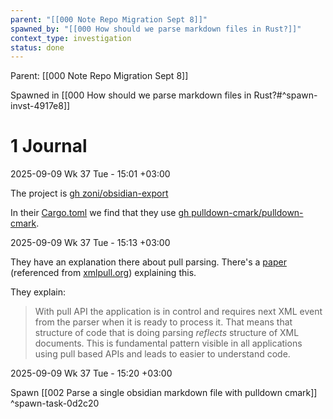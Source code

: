 ```yaml
---
parent: "[[000 Note Repo Migration Sept 8]]"
spawned_by: "[[000 How should we parse markdown files in Rust?]]"
context_type: investigation
status: done
---
```


Parent: [[000 Note Repo Migration Sept 8]]

Spawned in [[000 How should we parse markdown files in Rust?#^spawn-invst-4917e8]]

# 1 Journal

2025-09-09 Wk 37 Tue - 15:01 +03:00

The project is [gh zoni/obsidian-export](https://github.com/zoni/obsidian-export)

In their [Cargo.toml](https://github.com/zoni/obsidian-export/blob/main/Cargo.toml) we find that they use [gh pulldown-cmark/pulldown-cmark](https://github.com/pulldown-cmark/pulldown-cmark/).

2025-09-09 Wk 37 Tue - 15:13 +03:00

They have an explanation there about pull parsing. There's a [paper](https://www.xmlpull.org/history/index.html) (referenced from [xmlpull.org](https://www.xmlpull.org/)) explaining this.

They explain:

> With pull API the application is in control and requires next XML event from the parser when it is ready to process it. That means that structure of code that is doing parsing _reflects_ structure of XML documents. This is fundamental pattern visible in all applications using pull based APIs and leads to easier to understand code.

2025-09-09 Wk 37 Tue - 15:20 +03:00

Spawn [[002 Parse a single obsidian markdown file with pulldown cmark]] ^spawn-task-0d2c20
